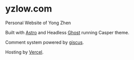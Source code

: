 # yzlow.com

Personal Website of Yong Zhen

Built with [Astro](https://astro.build) and Headless [Ghost](https://ghost.org) running Casper theme.

Comment system powered by [giscus](https://github.com/giscus/giscus).

Hosting by [Vercel](https://vercel.com).
